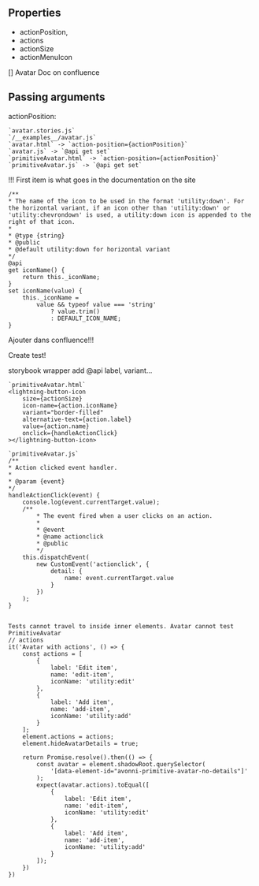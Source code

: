 ## Properties
- actionPosition,
- actions
- actionSize
- actionMenuIcon

[] Avatar Doc on confluence

## Passing arguments
actionPosition:

    `avatar.stories.js`
    `/__examples__/avatar.js`
    `avatar.html` -> `action-position={actionPosition}`
    `avatar.js` -> `@api get set`
    `primitiveAvatar.html` -> `action-position={actionPosition}`
    `primitiveAvatar.js` -> `@api get set`


!!! First item is what goes in the documentation on the site

    /**
    * The name of the icon to be used in the format 'utility:down'. For the horizontal variant, if an icon other than 'utility:down' or 'utility:chevrondown' is used, a utility:down icon is appended to the right of that icon.
    *
    * @type {string}
    * @public
    * @default utility:down for horizontal variant
    */
    @api
    get iconName() {
        return this._iconName;
    }
    set iconName(value) {
        this._iconName =
            value && typeof value === 'string'
                ? value.trim()
                : DEFAULT_ICON_NAME;
    }

Ajouter dans confluence!!!

Create test!

storybook wrapper add @api label, variant...

    `primitiveAvatar.html`
    <lightning-button-icon
        size={actionSize}
        icon-name={action.iconName}
        variant="border-filled"
        alternative-text={action.label}
        value={action.name}
        onclick={handleActionClick}
    ></lightning-button-icon>

    `primitiveAvatar.js`
    /**
    * Action clicked event handler.
    *
    * @param {event}
    */
    handleActionClick(event) {
        console.log(event.currentTarget.value);
        /**
            * The event fired when a user clicks on an action.
            *
            * @event
            * @name actionclick
            * @public
            */
        this.dispatchEvent(
            new CustomEvent('actionclick', {
                detail: {
                    name: event.currentTarget.value
                }
            })
        );
    }


    Tests cannot travel to inside inner elements. Avatar cannot test PrimitiveAvatar
    // actions
    it('Avatar with actions', () => {
        const actions = [
            {
                label: 'Edit item',
                name: 'edit-item',
                iconName: 'utility:edit'
            },
            {
                label: 'Add item',
                name: 'add-item',
                iconName: 'utility:add'
            }
        ];
        element.actions = actions;
        element.hideAvatarDetails = true;

        return Promise.resolve().then(() => {
            const avatar = element.shadowRoot.querySelector(
                '[data-element-id="avonni-primitive-avatar-no-details"]'
            );
            expect(avatar.actions).toEqual([
                {
                    label: 'Edit item',
                    name: 'edit-item',
                    iconName: 'utility:edit'
                },
                {
                    label: 'Add item',
                    name: 'add-item',
                    iconName: 'utility:add'
                }
            ]);
        })
    })
